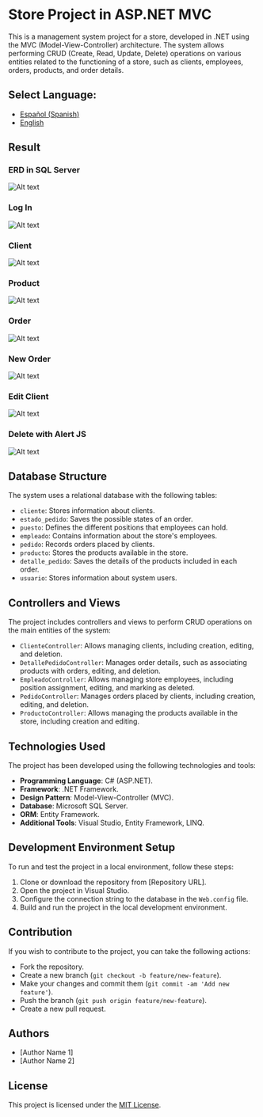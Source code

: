 ﻿# Store Project in ASP.NET MVC

This is a management system project for a store, developed in .NET using the MVC (Model-View-Controller) architecture. The system allows performing CRUD (Create, Read, Update, Delete) operations on various entities related to the functioning of a store, such as clients, employees, orders, products, and order details.

## **Select Language:**
- [Español (Spanish)](README-es.md)
- [English](README.md)

## Result
### ERD in SQL Server
![Alt text](doc/ERD.PNG) 
### Log In
![Alt text](doc/login.PNG) 
### Client
![Alt text](doc/client.PNG) 
### Product
![Alt text](doc/product.PNG) 
### Order 
![Alt text](doc/Order.PNG) 
### New Order
![Alt text](doc/new__order.PNG)
### Edit Client
![Alt text](doc/Edit_client.PNG)
### Delete with Alert JS
![Alt text](doc/delete.PNG)

## Database Structure

The system uses a relational database with the following tables:

- `cliente`: Stores information about clients.
- `estado_pedido`: Saves the possible states of an order.
- `puesto`: Defines the different positions that employees can hold.
- `empleado`: Contains information about the store's employees.
- `pedido`: Records orders placed by clients.
- `producto`: Stores the products available in the store.
- `detalle_pedido`: Saves the details of the products included in each order.
- `usuario`: Stores information about system users.

## Controllers and Views

The project includes controllers and views to perform CRUD operations on the main entities of the system:

- `ClienteController`: Allows managing clients, including creation, editing, and deletion.
- `DetallePedidoController`: Manages order details, such as associating products with orders, editing, and deletion.
- `EmpleadoController`: Allows managing store employees, including position assignment, editing, and marking as deleted.
- `PedidoController`: Manages orders placed by clients, including creation, editing, and deletion.
- `ProductoController`: Allows managing the products available in the store, including creation and editing.

## Technologies Used

The project has been developed using the following technologies and tools:

- **Programming Language**: C# (ASP.NET).
- **Framework**: .NET Framework.
- **Design Pattern**: Model-View-Controller (MVC).
- **Database**: Microsoft SQL Server.
- **ORM**: Entity Framework.
- **Additional Tools**: Visual Studio, Entity Framework, LINQ.

## Development Environment Setup

To run and test the project in a local environment, follow these steps:

1. Clone or download the repository from [Repository URL].
2. Open the project in Visual Studio.
3. Configure the connection string to the database in the `Web.config` file.
4. Build and run the project in the local development environment.

## Contribution

If you wish to contribute to the project, you can take the following actions:

- Fork the repository.
- Create a new branch (`git checkout -b feature/new-feature`).
- Make your changes and commit them (`git commit -am 'Add new feature'`).
- Push the branch (`git push origin feature/new-feature`).
- Create a new pull request.

## Authors

- [Author Name 1]
- [Author Name 2]

## License

This project is licensed under the [MIT License](LICENSE).
